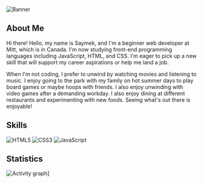 ![Banner](https://cdn.pixabay.com/photo/2016/07/30/19/56/banner-1557881_1280.jpg)


## About Me

Hi there! Hello, my name is Saymek, and I'm a beginner web developer at Mitt, which is in Canada. I'm now studying front-end programming languages including JavaScript, HTML, and CSS. I'm eager to pick up a new skill that will support my career aspirations or help me land a job.

When I'm not coding, I prefer to unwind by watching movies and listening to music. I enjoy going to the park with my family on hot summer days to play board games or maybe hoops with friends. I also enjoy unwinding with video games after a demanding workday. I also enjoy dining at different restaurants and experimenting with new foods. Seeing what's out there is enjoyable!

  
## Skills


![HTML5](https://img.shields.io/badge/HTML5-E34F26?style=for-the-badge&logo=html5&logoColor=white)
![CSS3](https://img.shields.io/badge/CSS3-1572B6?style=for-the-badge&logo=css3&logoColor=white)
![JavaScript](https://img.shields.io/badge/JavaScript-323330?style=for-the-badge&logo=javascript&logoColor=F7DF1E)


## Statistics


![Activity graph](https://github-readme-activity-graph.vercel.app/graph?username=saymekh&theme=gotham&hide_border=true)]
